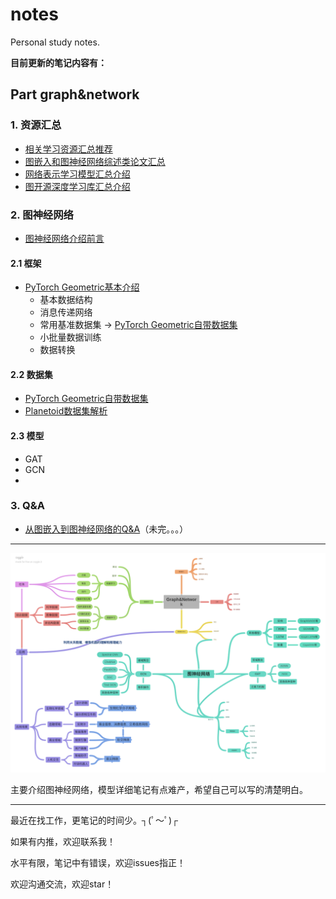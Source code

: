 # notes

Personal study notes.

**目前更新的笔记内容有：**

## Part graph&network

### 1. 资源汇总

- [相关学习资源汇总推荐](./graph&network/README.md)
- [图嵌入和图神经网络综述类论文汇总](./graph&network/1.图嵌入和图神经网络综述类论文汇总.md)
- [网络表示学习模型汇总介绍](./graph&network/2.网络表示学习模型汇总介绍.md)
- [图开源深度学习库汇总介绍](./graph&network/3.图开源深度学习库汇总介绍.md)

### 2. 图神经网络

- [图神经网络介绍前言](./graph&network/GNN/图神经网络介绍前言.md)

#### 2.1 框架

- [PyTorch Geometric基本介绍](./graph&network/GNN/2.PyTorch_Geometric基本介绍.md)
  - 基本数据结构
  - 消息传递网络
  - 常用基准数据集 → [PyTorch Geometric自带数据集](./graph&network/3.PyTorch_Geometric自带数据集.md)
  - 小批量数据训练
  - 数据转换

#### 2.2 数据集

- [PyTorch Geometric自带数据集](./graph&network/3.PyTorch_Geometric自带数据集.md)
- [Planetoid数据集解析]()

#### 2.3 模型

- GAT
- GCN
- 

### 3. Q&A

- [从图嵌入到图神经网络的Q&A](./graph&network/从图嵌入到图神经网络的Q&A.md)（未完。。。）

---

<p align="center">
  <img width="780" src="./graph&network/GraphNetwork.png">
</p>

主要介绍图神经网络，模型详细笔记有点难产，希望自己可以写的清楚明白。

---

最近在找工作，更笔记的时间少。┐(ﾟ～ﾟ)┌ 

如果有内推，欢迎联系我！

水平有限，笔记中有错误，欢迎issues指正！

欢迎沟通交流，欢迎star！

